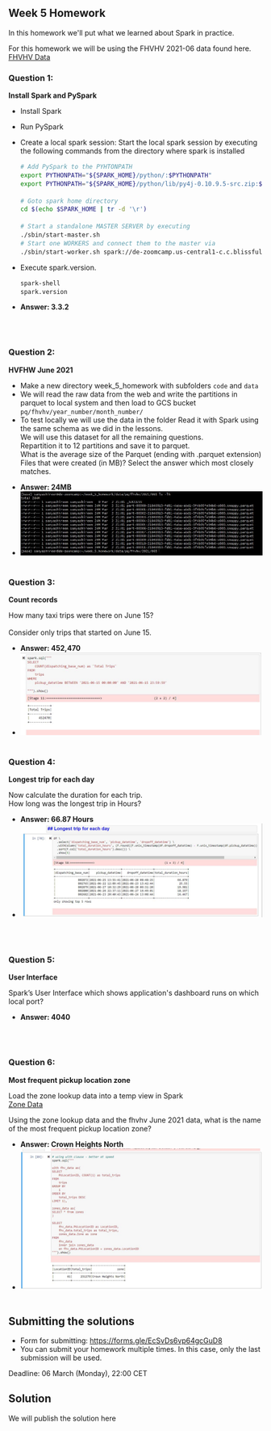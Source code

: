 ## Week 5 Homework 

In this homework we'll put what we learned about Spark in practice.

For this homework we will be using the FHVHV 2021-06 data found here. [FHVHV Data](https://github.com/DataTalksClub/nyc-tlc-data/releases/download/fhvhv/fhvhv_tripdata_2021-06.csv.gz )


### Question 1: 

**Install Spark and PySpark** 

- Install Spark
- Run PySpark
- Create a local spark session:
    Start the local spark session by executing the following commands from the directory where spark is installed
    
    ```bash
    # Add PySpark to the PYHTONPATH
    export PYTHONPATH="${SPARK_HOME}/python/:$PYTHONPATH"
    export PYTHONPATH="${SPARK_HOME}/python/lib/py4j-0.10.9.5-src.zip:$PYTHONPATH"
    
    # Goto spark home directory
    cd $(echo $SPARK_HOME | tr -d '\r')
    
    # Start a standalone MASTER SERVER by executing 
    ./sbin/start-master.sh
    # Start one WORKERS and connect them to the master via
    ./sbin/start-worker.sh spark://de-zoomcamp.us-central1-c.c.blissful-flames-375219.internal:7077
    ```

- Execute spark.version.
    ```bash
    spark-shell
    spark.version
    ```
- **Answer: 3.3.2**

</br></br>


### Question 2: 

**HVFHW June 2021**
* Make a new directory week_5_homework with subfolders `code` and `data`
* We will read the raw data from the web and write the partitions in parquet to local system and then load to GCS bucket `pq/fhvhv/year_number/month_number/`
* To test locally we will use the data in the folder
Read it with Spark using the same schema as we did in the lessons.</br> 
We will use this dataset for all the remaining questions.</br>
Repartition it to 12 partitions and save it to parquet.</br>
What is the average size of the Parquet (ending with .parquet extension) Files that were created (in MB)? Select the answer which most closely matches.</br>
- **Answer: 24MB**
- ![Partition_sizes](images/partition_sizes.JPG)
</br></br>


### Question 3: 

**Count records**  

How many taxi trips were there on June 15?</br></br>
Consider only trips that started on June 15.</br>
- **Answer: 452,470**
- ![Total Trips](images/q3.JPG)
</br></br>


### Question 4: 

**Longest trip for each day**  

Now calculate the duration for each trip.</br>
How long was the longest trip in Hours?</br>
- **Answer: 66.87 Hours**
- ![Longest Trip](images/q4.JPG)

</br></br>

### Question 5: 

**User Interface**

 Spark’s User Interface which shows application's dashboard runs on which local port?</br>
- **Answer: 4040**

</br></br>


### Question 6: 

**Most frequent pickup location zone**

Load the zone lookup data into a temp view in Spark</br>
[Zone Data](https://github.com/DataTalksClub/nyc-tlc-data/releases/download/misc/taxi_zone_lookup.csv)</br>

Using the zone lookup data and the fhvhv June 2021 data, what is the name of the most frequent pickup location zone?</br>
- **Answer: Crown Heights North**
- ![Zone Nam](images/q6.JPG)
</br></br>




## Submitting the solutions

* Form for submitting: https://forms.gle/EcSvDs6vp64gcGuD8
* You can submit your homework multiple times. In this case, only the last submission will be used. 

Deadline: 06 March (Monday), 22:00 CET


## Solution

We will publish the solution here